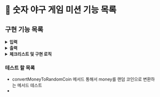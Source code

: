 # :pushpin: 숫자 야구 게임 미션 기능 목록

## 구현 기능 목록
<details>
<summary><b>입력</b></summary>
<div markdown="1">

- [x] 서로 다른 3자리의 수를 아래와 같은 형식으로 입력 받기
```
숫자를 입력해주세요 : 123
```
> - **예외처리**
> - [x] 문자 입력시 -> Util
> - [x] 공백 입력시  -> Util
> - [x] 세자리 이상 입력시 -> Validator
> - [x] 중복된 숫자 입력시 -> Validator


-[ ] 게임 재시작 문구 입력 받기
```
게임을 새로 시작하려면 1, 종료하려면 2를 입력하세요.
```

> - **예외처리**
> - [x] 문자 입력시 -> Util
> - [x] 공백 입력시  -> Util
> - [ ] 음수나 한 글자 이상일 경우 에러메세지 출력
> - [ ] 1이나 2가 아닐시 에러메세지 출력

</div>
</details>

<details>
<summary><b>출력</b></summary>
<div markdown="1">

- [x] 게임 시작 문구 출력
```
숫자 야구 게임을 시작합니다.
```

- [ ] 입력한 수에 대한 결과를 볼, 스트라이크 개수로 표시한다
> - [ ] 아래와 같은 형식을 준수한다.
```
1볼 1스트라이크
```
-[ ] 하나도 없는경우 -> 낫싱 출력
- [ ] 3개의 숫자를 모두 맞힐 경우 아래 문구 출력

```
3스트라이크
3개의 숫자를 모두 맞히셨습니다! 게임 종료
```


</div>
</details>

<details> 
<summary><b>체크리스트 및 구현 로직</b></summary>
<div markdown="1">

- [x] 1에서 9까지 서로 다른 임의의 수 3개를 선택하는 컴퓨터 구현

</div>
</details>

### 테스트 할 목록
- convertMoneyToRandomCoin 메서드 통해서 money를 랜덤 코인으로 변환하는 메서드 테스트
- 